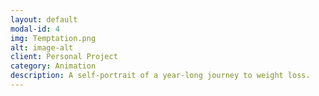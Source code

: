 ```yaml
---
layout: default
modal-id: 4
img: Temptation.png
alt: image-alt
client: Personal Project
category: Animation
description: A self-portrait of a year-long journey to weight loss. 
---
```

